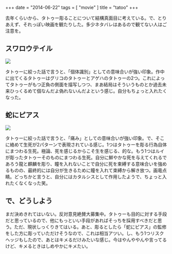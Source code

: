 +++
date = "2014-06-22"
tags = [ "movie" ]
title = "tatoo"
+++

去年くらいから、タトゥー彫ることについて結構真面目に考えている。で、とりあえず、それっぽい映画を観たりした。多少ネタバレはあるので観てない人はご注意を。

<!--more-->

## スワロウテイル

<a href="http://www.amazon.co.jp/gp/product/B00ATLG57M/ref=as_li_ss_il?ie=UTF8&camp=247&creative=7399&creativeASIN=B00ATLG57M&linkCode=as2&tag=k1ch1-22"><img border="0" src="https://ws-fe.amazon-adsystem.com/widgets/q?_encoding=UTF8&ASIN=B00ATLG57M&Format=_SL250_&ID=AsinImage&MarketPlace=JP&ServiceVersion=20070822&WS=1&tag=k1ch1-22" ></a><img src="https://ir-jp.amazon-adsystem.com/e/ir?t=k1ch1-22&l=as2&o=9&a=B00ATLG57M" width="1" height="1" border="0" alt="" style="border:none !important; margin:0px !important;" />

タトゥーに絞った話で言うと、「個体識別」としての意味合いが強い印象。作中に出てくるタトゥーはグリコのタトゥーとアゲハのタトゥーの2つ。これによってタトゥーがもつ正負の側面を描写しつつ、まあ結局はそういうものとか過去未来ひっくるめて個なんだよ偽れないんだよという感じ。自分もちょっと入れたくなった。

## 蛇にピアス

<a href="http://www.amazon.co.jp/gp/product/B007B5GLLO/ref=as_li_ss_il?ie=UTF8&camp=247&creative=7399&creativeASIN=B007B5GLLO&linkCode=as2&tag=k1ch1-22"><img border="0" src="https://ws-fe.amazon-adsystem.com/widgets/q?_encoding=UTF8&ASIN=B007B5GLLO&Format=_SL250_&ID=AsinImage&MarketPlace=JP&ServiceVersion=20070822&WS=1&tag=k1ch1-22" ></a><img src="https://ir-jp.amazon-adsystem.com/e/ir?t=k1ch1-22&l=as2&o=9&a=B007B5GLLO" width="1" height="1" border="0" alt="" style="border:none !important; margin:0px !important;" />

タトゥーに絞った話で言うと、「痛み」としての意味合いが強い印象。で、そこに絡めて生死が2パターンで表現されている感じ。1つはタトゥーを彫る行為自体にまつわる生死。極論、死を感じるからこそ生を感じる、的な。もう1つはルイが彫ったタトゥーそのものにまつわる生死。自分に鮮やかな死を与えてくれるであろう龍と麒麟を彫り、瞳を入れないことで自分に死を束縛する意味合いを強めるものの、最終的には自分が生きるために瞳を入れて束縛から解き放つ。画竜点睛。どっちかと言うと、自分にはカタルシスとして作用したようで、ちょっと入れたくなくなった笑。

## で、どうしよう

まだ決めきれてはいない。反対意見絶賛大募集中。タトゥーも目的に対する手段だと思っているので、他にもっといい手段があればそっちを採用すべきだと思う。ただ、現状しっくりきてはいる。あと、彫るとしたら「蛇にピアス」の監修をした方に彫っていただけそうなので、これは相当アツい。し、もう1つリスクヘッジもしたので、あとはキメるだけみたいな感じ。今はやんややんや言ってるけど、キメるときはしめやかにキメたい。
